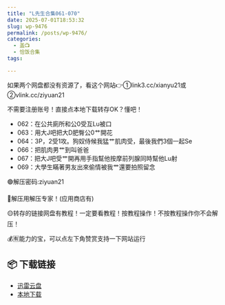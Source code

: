 ```yaml
---
title: "L先生合集061-070"
date: 2025-07-01T18:53:32
slug: wp-9476
permalink: /posts/wp-9476/
categories:
  - 盖📺
  - 恰饭合集
tags:

---
```


如果两个网盘都没有资源了，看这个网站👉①link3.cc/xianyu21或②vlink.cc/ziyuan21

不需要注册账号！直接点本地下载转存OK？懂吧！

*   062：在公共廁所和公0受互Lu被口
*   063：用大J吧把大D肥臀公0艹開花
*   064：3P，2受1攻。狗奴侍候我猛艹肌肉受，最後我們3個一起Se
*   066：把肌肉男艹到叫爸爸
*   067：把大J吧受艹開再用手指幫他按摩前列腺同時幫他Lu射
*   069：大學生瞞著男友出來偷情被我艹還要拍照留念

🟢解压密码:ziyuan21

🔵解压用解压专家！(应用商店有)

🟡转存的链接网盘有教程！一定要看教程！按教程操作！不按教程操作你不会解压！

💰🈶能力的宝，可以点左下角赞赏支持一下网站运行

## 📦 下载链接
- [迅雷云盘](https://blziyuan21.com/pay-download/9476?key=40bd78436d&down_id=0)
- [本地下载](https://blziyuan21.com/pay-download/9476?key=40bd78436d&down_id=1)

